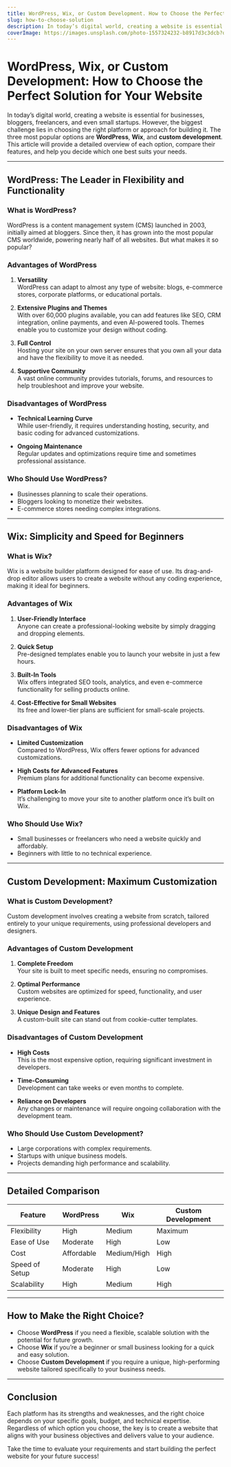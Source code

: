 ```yaml
---
title: WordPress, Wix, or Custom Development. How to Choose the Perfect Solution for Your Website
slug: how-to-choose-solution
description: In today’s digital world, creating a website is essential for businesses, bloggers, freelancers, and even small startups. However, the biggest challenge lies in choosing the right platform or approach for building it.
coverImage: https://images.unsplash.com/photo-1557324232-b8917d3c3dcb?q=80&w=3542&auto=format&fit=crop&ixlib=rb-4.0.3&ixid=M3wxMjA3fDB8MHxwaG90by1wYWdlfHx8fGVufDB8fHx8fA%3D%3D
---
```


# WordPress, Wix, or Custom Development: How to Choose the Perfect Solution for Your Website

In today’s digital world, creating a website is essential for businesses, bloggers, freelancers, and even small startups. However, the biggest challenge lies in choosing the right platform or approach for building it. The three most popular options are **WordPress**, **Wix**, and **custom development**. This article will provide a detailed overview of each option, compare their features, and help you decide which one best suits your needs.

---

## WordPress: The Leader in Flexibility and Functionality

### What is WordPress?

WordPress is a content management system (CMS) launched in 2003, initially aimed at bloggers. Since then, it has grown into the most popular CMS worldwide, powering nearly half of all websites. But what makes it so popular?

### Advantages of WordPress

1. **Versatility**  
   WordPress can adapt to almost any type of website: blogs, e-commerce stores, corporate platforms, or educational portals.

2. **Extensive Plugins and Themes**  
   With over 60,000 plugins available, you can add features like SEO, CRM integration, online payments, and even AI-powered tools. Themes enable you to customize your design without coding.

3. **Full Control**  
   Hosting your site on your own server ensures that you own all your data and have the flexibility to move it as needed.

4. **Supportive Community**  
   A vast online community provides tutorials, forums, and resources to help troubleshoot and improve your website.

### Disadvantages of WordPress

- **Technical Learning Curve**  
   While user-friendly, it requires understanding hosting, security, and basic coding for advanced customizations.

- **Ongoing Maintenance**  
   Regular updates and optimizations require time and sometimes professional assistance.

### Who Should Use WordPress?  

- Businesses planning to scale their operations.
- Bloggers looking to monetize their websites.
- E-commerce stores needing complex integrations.

---

## Wix: Simplicity and Speed for Beginners

### What is Wix?

Wix is a website builder platform designed for ease of use. Its drag-and-drop editor allows users to create a website without any coding experience, making it ideal for beginners.

### Advantages of Wix

1. **User-Friendly Interface**  
   Anyone can create a professional-looking website by simply dragging and dropping elements.

2. **Quick Setup**  
   Pre-designed templates enable you to launch your website in just a few hours.

3. **Built-In Tools**  
   Wix offers integrated SEO tools, analytics, and even e-commerce functionality for selling products online.

4. **Cost-Effective for Small Websites**  
   Its free and lower-tier plans are sufficient for small-scale projects.

### Disadvantages of Wix

- **Limited Customization**  
   Compared to WordPress, Wix offers fewer options for advanced customizations.

- **High Costs for Advanced Features**  
   Premium plans for additional functionality can become expensive.

- **Platform Lock-In**  
   It’s challenging to move your site to another platform once it’s built on Wix.

### Who Should Use Wix?  

- Small businesses or freelancers who need a website quickly and affordably.  
- Beginners with little to no technical experience.

---

## Custom Development: Maximum Customization

### What is Custom Development?

Custom development involves creating a website from scratch, tailored entirely to your unique requirements, using professional developers and designers.

### Advantages of Custom Development

1. **Complete Freedom**  
   Your site is built to meet specific needs, ensuring no compromises.

2. **Optimal Performance**  
   Custom websites are optimized for speed, functionality, and user experience.

3. **Unique Design and Features**  
   A custom-built site can stand out from cookie-cutter templates.

### Disadvantages of Custom Development

- **High Costs**  
   This is the most expensive option, requiring significant investment in developers.

- **Time-Consuming**  
   Development can take weeks or even months to complete.

- **Reliance on Developers**  
   Any changes or maintenance will require ongoing collaboration with the development team.

### Who Should Use Custom Development?  

- Large corporations with complex requirements.  
- Startups with unique business models.  
- Projects demanding high performance and scalability.

---

## Detailed Comparison

| Feature               | WordPress               | Wix                    | Custom Development     |
|-----------------------|-------------------------|-------------------------|-------------------------|
| Flexibility           | High                   | Medium                 | Maximum                |
| Ease of Use           | Moderate               | High                   | Low                    |
| Cost                  | Affordable             | Medium/High            | High                   |
| Speed of Setup        | Moderate               | High                   | Low                    |
| Scalability           | High                   | Medium                 | High                   |

---

## How to Make the Right Choice?

- Choose **WordPress** if you need a flexible, scalable solution with the potential for future growth.
- Choose **Wix** if you’re a beginner or small business looking for a quick and easy solution.
- Choose **Custom Development** if you require a unique, high-performing website tailored specifically to your business needs.

---

## Conclusion

Each platform has its strengths and weaknesses, and the right choice depends on your specific goals, budget, and technical expertise. Regardless of which option you choose, the key is to create a website that aligns with your business objectives and delivers value to your audience.

Take the time to evaluate your requirements and start building the perfect website for your future success!

